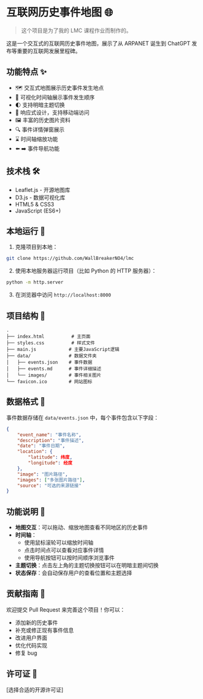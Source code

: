 # 互联网历史事件地图 🌐

> 这个项目是为了我的 LMC 课程作业而制作的。

这是一个交互式的互联网历史事件地图，展示了从 ARPANET 诞生到 ChatGPT 发布等重要的互联网发展里程碑。

## 功能特点 ✨

- 🗺️ 交互式地图展示历史事件发生地点
- 📅 可视化时间轴展示事件发生顺序
- 🌓 支持明暗主题切换
- 📱 响应式设计，支持移动端访问
- 🖼️ 丰富的历史图片资料
- 🔍 事件详情弹窗展示
- ⌛ 时间轴缩放功能
- ⬅️ ➡️ 事件导航功能

## 技术栈 🛠️

- Leaflet.js - 开源地图库
- D3.js - 数据可视化库
- HTML5 & CSS3
- JavaScript (ES6+)

## 本地运行 🚀

1. 克隆项目到本地：
```bash
git clone https://github.com/WallBreakerNO4/lmc
```

2. 使用本地服务器运行项目（比如 Python 的 HTTP 服务器）：
```bash
python -m http.server
```

3. 在浏览器中访问 `http://localhost:8000`

## 项目结构 📁

```
.
├── index.html          # 主页面
├── styles.css          # 样式文件
├── main.js            # 主要JavaScript逻辑
├── data/              # 数据文件夹
│   ├── events.json    # 事件数据
│   ├── events.md      # 事件详细描述
│   └── images/        # 事件相关图片
└── favicon.ico        # 网站图标
```

## 数据格式 📝

事件数据存储在 `data/events.json` 中，每个事件包含以下字段：

```json
{
    "event_name": "事件名称",
    "description": "事件描述",
    "date": "事件日期",
    "location": {
        "latitude": 纬度,
        "longitude": 经度
    },
    "image": "图片路径",
    "images": ["多张图片路径"],
    "source": "可选的来源链接"
}
```

## 功能说明 📖

- **地图交互**：可以拖动、缩放地图查看不同地区的历史事件
- **时间轴**：
  - 使用鼠标滚轮可以缩放时间轴
  - 点击时间点可以查看对应事件详情
  - 使用导航按钮可以按时间顺序浏览事件
- **主题切换**：点击左上角的主题切换按钮可以在明暗主题间切换
- **状态保存**：会自动保存用户的查看位置和主题选择

## 贡献指南 🤝

欢迎提交 Pull Request 来完善这个项目！你可以：

- 添加新的历史事件
- 补充或修正现有事件信息
- 改进用户界面
- 优化代码实现
- 修复 bug

## 许可证 📄

[选择合适的开源许可证]